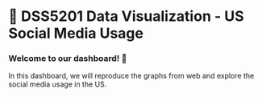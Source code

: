 # 🎈 DSS5201 Data Visualization - US Social Media Usage

### Welcome to our dashboard! 👾
In this dashboard, we will reproduce the graphs from web and explore the social media usage in the US.

